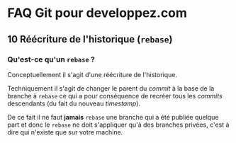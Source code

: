 # FAQ Git pour developpez.com

## 10 Réécriture de l'historique (`rebase`)

### Qu'est-ce qu'un `rebase` ?

Conceptuellement il s'agit d'une réécriture de l'historique.

Techniquement il s'agit de changer le parent du *commit* à la base de la branche à `rebase` ce qui a pour conséquence de recréer tous les *commits* descendants (du fait du nouveau *timestamp*).

De ce fait il ne faut **jamais** `rebase` une branche qui a été publiée quelque part et donc le `rebase` ne doit s'appliquer qu'à des branches privées, c'est à dire qui n'existe que sur votre machine.
